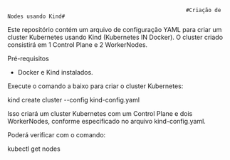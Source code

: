                                                             #Criação de Nodes usando Kind#

Este repositório contém um arquivo de configuração YAML para criar um cluster Kubernetes usando Kind (Kubernetes IN Docker). 
O cluster criado consistirá em 1 Control Plane e 2 WorkerNodes.

Pré-requisitos
- Docker e Kind instalados.

Execute o comando a baixo para criar o cluster Kubernetes:

  kind create cluster --config kind-config.yaml

Isso criará um cluster Kubernetes com um Control Plane e dois WorkerNodes, conforme especificado no arquivo kind-config.yaml.

Poderá verificar com o comando:

  kubectl get nodes
